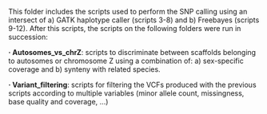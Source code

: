 This folder includes the scripts used to perform the SNP calling using an intersect of a) GATK haplotype caller (scripts 3-8) and b) Freebayes (scripts 9-12). After this scripts, the scripts on the following folders were run in succession:

  **· Autosomes_vs_chrZ**: scripts to discriminate between scaffolds belonging to autosomes or chromosome Z using a combination of: a) sex-specific coverage and b) synteny with related species.
  
  **· Variant_filtering**: scripts for filtering the VCFs produced with the previous scripts according to multiple variables (minor allele count, missingness, base quality and coverage, ...)
